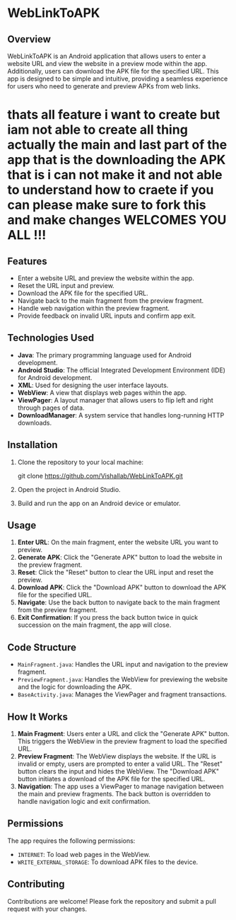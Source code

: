 
# WebLinkToAPK


## Overview
WebLinkToAPK is an Android application that allows users to enter a website URL and view the website in a preview mode within the app. Additionally, users can download the APK file for the specified URL. This app is designed to be simple and intuitive, providing a seamless experience for users who need to generate and preview APKs from web links.

# thats all feature i want to create but iam not able to create all thing actually the main and last part of the app that is the downloading the APK that is i can not make it and not able to understand how to craete if you can please make sure to fork this and make changes WELCOMES YOU ALL !!!


## Features
- Enter a website URL and preview the website within the app.
- Reset the URL input and preview.
- Download the APK file for the specified URL.
- Navigate back to the main fragment from the preview fragment.
- Handle web navigation within the preview fragment.
- Provide feedback on invalid URL inputs and confirm app exit.

## Technologies Used
- **Java**: The primary programming language used for Android development.
- **Android Studio**: The official Integrated Development Environment (IDE) for Android development.
- **XML**: Used for designing the user interface layouts.
- **WebView**: A view that displays web pages within the app.
- **ViewPager**: A layout manager that allows users to flip left and right through pages of data.
- **DownloadManager**: A system service that handles long-running HTTP downloads.

## Installation
1. Clone the repository to your local machine:

   git clone https://github.com/Vishallab/WebLinkToAPK.git

2. Open the project in Android Studio.
3. Build and run the app on an Android device or emulator.

## Usage
1. **Enter URL**: On the main fragment, enter the website URL you want to preview.
2. **Generate APK**: Click the "Generate APK" button to load the website in the preview fragment.
3. **Reset**: Click the "Reset" button to clear the URL input and reset the preview.
4. **Download APK**: Click the "Download APK" button to download the APK file for the specified URL.
5. **Navigate**: Use the back button to navigate back to the main fragment from the preview fragment.
6. **Exit Confirmation**: If you press the back button twice in quick succession on the main fragment, the app will close.

## Code Structure
- `MainFragment.java`: Handles the URL input and navigation to the preview fragment.
- `PreviewFragment.java`: Handles the WebView for previewing the website and the logic for downloading the APK.
- `BaseActivity.java`: Manages the ViewPager and fragment transactions.

## How It Works
1. **Main Fragment**: Users enter a URL and click the "Generate APK" button. This triggers the WebView in the preview fragment to load the specified URL.
2. **Preview Fragment**: The WebView displays the website. If the URL is invalid or empty, users are prompted to enter a valid URL. The "Reset" button clears the input and hides the WebView. The "Download APK" button initiates a download of the APK file for the specified URL.
3. **Navigation**: The app uses a ViewPager to manage navigation between the main and preview fragments. The back button is overridden to handle navigation logic and exit confirmation.

## Permissions
The app requires the following permissions:
- `INTERNET`: To load web pages in the WebView.
- `WRITE_EXTERNAL_STORAGE`: To download APK files to the device.

## Contributing
Contributions are welcome! Please fork the repository and submit a pull request with your changes.

